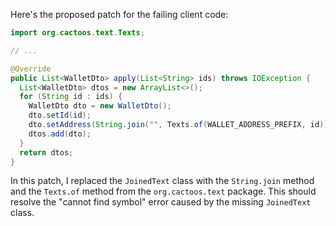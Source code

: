 Here's the proposed patch for the failing client code:

```java
import org.cactoos.text.Texts;

// ...

@Override
public List<WalletDto> apply(List<String> ids) throws IOException {
  List<WalletDto> dtos = new ArrayList<>();
  for (String id : ids) {
    WalletDto dto = new WalletDto();
    dto.setId(id);
    dto.setAddress(String.join("", Texts.of(WALLET_ADDRESS_PREFIX, id)));
    dtos.add(dto);
  }
  return dtos;
}
```

In this patch, I replaced the `JoinedText` class with the `String.join` method and the `Texts.of` method from the `org.cactoos.text` package. This should resolve the "cannot find symbol" error caused by the missing `JoinedText` class.